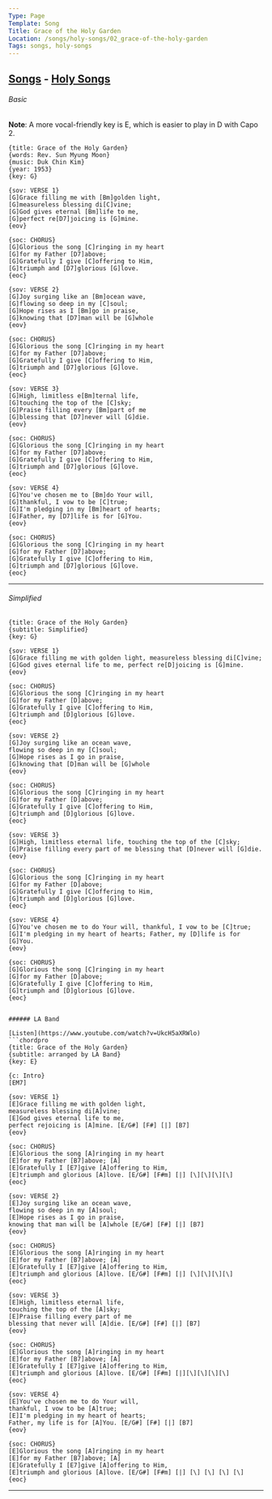 ```yaml
---
Type: Page
Template: Song
Title: Grace of the Holy Garden
Location: /songs/holy-songs/02_grace-of-the-holy-garden
Tags: songs, holy-songs
---
```


## [Songs](/songs) - [Holy Songs](/songs/holy-songs)

###### Basic

**Note**: A more vocal-friendly key is E, which is easier to play in D with Capo 2.
```chordpro
{title: Grace of the Holy Garden}
{words: Rev. Sun Myung Moon}
{music: Duk Chin Kim}
{year: 1953}
{key: G}

{sov: VERSE 1}
[G]Grace filling me with [Bm]golden light,
[G]measureless blessing di[C]vine;
[G]God gives eternal [Bm]life to me,
[G]perfect re[D7]joicing is [G]mine.
{eov}

{soc: CHORUS}
[G]Glorious the song [C]ringing in my heart
[G]for my Father [D7]above;
[G]Gratefully I give [C]offering to Him,
[G]triumph and [D7]glorious [G]love.
{eoc}

{sov: VERSE 2}
[G]Joy surging like an [Bm]ocean wave,
[G]flowing so deep in my [C]soul;
[G]Hope rises as I [Bm]go in praise,
[G]knowing that [D7]man will be [G]whole
{eov}

{soc: CHORUS}
[G]Glorious the song [C]ringing in my heart
[G]for my Father [D7]above;
[G]Gratefully I give [C]offering to Him,
[G]triumph and [D7]glorious [G]love.
{eoc}

{sov: VERSE 3}
[G]High, limitless e[Bm]ternal life,
[G]touching the top of the [C]sky;
[G]Praise filling every [Bm]part of me
[G]blessing that [D7]never will [G]die.
{eov}

{soc: CHORUS}
[G]Glorious the song [C]ringing in my heart
[G]for my Father [D7]above;
[G]Gratefully I give [C]offering to Him,
[G]triumph and [D7]glorious [G]love.
{eoc}

{sov: VERSE 4}
[G]You've chosen me to [Bm]do Your will,
[G]thankful, I vow to be [C]true;
[G]I'm pledging in my [Bm]heart of hearts;
[G]Father, my [D7]life is for [G]You.
{eov}

{soc: CHORUS}
[G]Glorious the song [C]ringing in my heart
[G]for my Father [D7]above;
[G]Gratefully I give [C]offering to Him,
[G]triumph and [D7]glorious [G]love.
{eoc}
```
---
###### Simplified
```chordpro
{title: Grace of the Holy Garden}
{subtitle: Simplified}
{key: G}

{sov: VERSE 1}
[G]Grace filling me with golden light, measureless blessing di[C]vine;
[G]God gives eternal life to me, perfect re[D]joicing is [G]mine.
{eov}

{soc: CHORUS}
[G]Glorious the song [C]ringing in my heart
[G]for my Father [D]above;
[G]Gratefully I give [C]offering to Him,
[G]triumph and [D]glorious [G]love.
{eoc}

{sov: VERSE 2}
[G]Joy surging like an ocean wave,
flowing so deep in my [C]soul;
[G]Hope rises as I go in praise,
[G]knowing that [D]man will be [G]whole
{eov}

{soc: CHORUS}
[G]Glorious the song [C]ringing in my heart
[G]for my Father [D]above;
[G]Gratefully I give [C]offering to Him,
[G]triumph and [D]glorious [G]love.
{eoc}

{sov: VERSE 3}
[G]High, limitless eternal life, touching the top of the [C]sky;
[G]Praise filling every part of me blessing that [D]never will [G]die.
{eov}

{soc: CHORUS}
[G]Glorious the song [C]ringing in my heart
[G]for my Father [D]above;
[G]Gratefully I give [C]offering to Him,
[G]triumph and [D]glorious [G]love.
{eoc}

{sov: VERSE 4}
[G]You've chosen me to do Your will, thankful, I vow to be [C]true;
[G]I'm pledging in my heart of hearts; Father, my [D]life is for [G]You.
{eov}

{soc: CHORUS}
[G]Glorious the song [C]ringing in my heart
[G]for my Father [D]above;
[G]Gratefully I give [C]offering to Him,
[G]triumph and [D]glorious [G]love.
{eoc}


###### LA Band

[Listen](https://www.youtube.com/watch?v=UkcH5aXRWlo)
```chordpro
{title: Grace of the Holy Garden}
{subtitle: arranged by LA Band}
{key: E}

{c: Intro}
[EM7]

{sov: VERSE 1}
[E]Grace filling me with golden light,
measureless blessing di[A]vine;
[E]God gives eternal life to me,
perfect rejoicing is [A]mine. [E/G#] [F#] [|] [B7]
{eov}

{soc: CHORUS}
[E]Glorious the song [A]ringing in my heart
[E]for my Father [B7]above; [A]
[E]Gratefully I [E7]give [A]offering to Him,
[E]triumph and glorious [A]love. [E/G#] [F#m] [|] [\][\][\][\]
{eoc}

{sov: VERSE 2}
[E]Joy surging like an ocean wave,
flowing so deep in my [A]soul;
[E]Hope rises as I go in praise,
knowing that man will be [A]whole [E/G#] [F#] [|] [B7]
{eov}

{soc: CHORUS}
[E]Glorious the song [A]ringing in my heart
[E]for my Father [B7]above; [A]
[E]Gratefully I [E7]give [A]offering to Him,
[E]triumph and glorious [A]love. [E/G#] [F#m] [|] [\][\][\][\]
{eoc}

{sov: VERSE 3}
[E]High, limitless eternal life,
touching the top of the [A]sky;
[E]Praise filling every part of me
blessing that never will [A]die. [E/G#] [F#] [|] [B7]
{eov}

{soc: CHORUS}
[E]Glorious the song [A]ringing in my heart
[E]for my Father [B7]above; [A]
[E]Gratefully I [E7]give [A]offering to Him,
[E]triumph and glorious [A]love. [E/G#] [F#m] [|][\][\][\][\]
{eoc}

{sov: VERSE 4}
[E]You've chosen me to do Your will,
thankful, I vow to be [A]true;
[E]I'm pledging in my heart of hearts;
Father, my life is for [A]You. [E/G#] [F#] [|] [B7]
{eov}

{soc: CHORUS}
[E]Glorious the song [A]ringing in my heart
[E]for my Father [B7]above; [A]
[E]Gratefully I [E7]give [A]offering to Him,
[E]triumph and glorious [A]love. [E/G#] [F#m] [|] [\] [\] [\] [\]
{eoc}
```
<hr>
